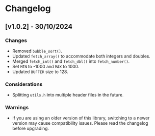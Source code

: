# Changelog

## [v1.0.2] - 30/10/2024
### Changes
- Removed `bubble_sort()`.
- Updated `fetch_array()` to accommodate both integers and doubles.
- Merged `fetch_int()` and `fetch_dbl()` into `fetch_number()`.
- Set `MIN` to -1000 and `MAX` to 1000.
- Updated `BUFFER` size to 128.

### Considerations
- Splitting `utils.h` into multiple header files in the future.

### Warnings
- If you are using an older version of this library, switching to a newer version may cause compatibility issues. Please read the changelog before upgrading.
